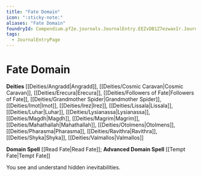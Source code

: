 ```yaml
---
title: "Fate Domain"
icon: ":sticky-note:"
aliases: "Fate Domain"
foundryId: Compendium.pf2e.journals.JournalEntry.EEZvDB1Z7ezwaxIr.JournalEntryPage.EC2eB0JglDG5j1gT
tags:
  - JournalEntryPage
---
```


# Fate Domain
**Deities** [[Deities/Angradd|Angradd]], [[Deities/Cosmic Caravan|Cosmic Caravan]], [[Deities/Erecura|Erecura]], [[Deities/Followers of Fate|Followers of Fate]], [[Deities/Grandmother Spider|Grandmother Spider]], [[Deities/Imot|Imot]], [[Deities/Irez|Irez]], [[Deities/Lissala|Lissala]], [[Deities/Luhar|Luhar]], [[Deities/Lysianassa|Lysianassa]], [[Deities/Magdh|Magdh]], [[Deities/Magrim|Magrim]], [[Deities/Mahathallah|Mahathallah]], [[Deities/Otolmens|Otolmens]], [[Deities/Pharasma|Pharasma]], [[Deities/Ravithra|Ravithra]], [[Deities/Shyka|Shyka]], [[Deities/Valmallos|Valmallos]]

**Domain Spell** [[Read Fate|Read Fate]]; **Advanced Domain Spell** [[Tempt Fate|Tempt Fate]]

You see and understand hidden inevitabilities.